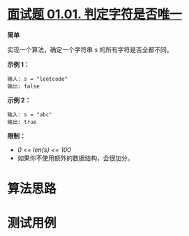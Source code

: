 # [面试题 01.01. 判定字符是否唯一][cnTitle]

**简单**

实现一个算法，确定一个字符串  *s*  的所有字符是否全都不同。

**示例 1：** 

```
输入: s = "leetcode"
输出: false 

```

**示例 2：** 

```
输入: s = "abc"
输出: true

```

**限制：** 

-  *0 <= len(s) <= 100*  
- 如果你不使用额外的数据结构，会很加分。




# 算法思路

# 测试用例
```
```

[cnTitle]: https://leetcode-cn.com/problems/is-unique-lcci/
